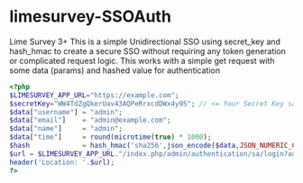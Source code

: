# limesurvey-SSOAuth
Lime Survey 3+
This is a simple Unidirectional SSO using secret_key and hash_hmac to create a secure SSO without requiring any token generation or complicated request logic. This works with a simple get request with some data (params) and hashed value for authentication 

```php
<?php
$LIMESURVEY_APP_URL="https://example.com";
$secretKey="WW4TdZgQkerUav43AQPeRrxcdDWx4y95"; // <= Your Secret Key saved in the plugin
$data["username"] = "admin";
$data["email"]    = "admin@example.com";
$data["name"]     = "admin";
$data["time"]     = round(microtime(true) * 1000);
$hash             = hash_hmac('sha256',json_encode($data,JSON_NUMERIC_CHECK),$secretKey);
$url = $LIMESURVEY_APP_URL."/index.php/admin/authentication/sa/login?authMethod=HashAuth&username=".$data["username"]."&email=".$data["email"]."&name=".$data["name"]."&time=".$data["time"]."&hash=".$hash."&loginlang=default&action=login&login_submit=login";
header('Location: '.$url);
?>
```
